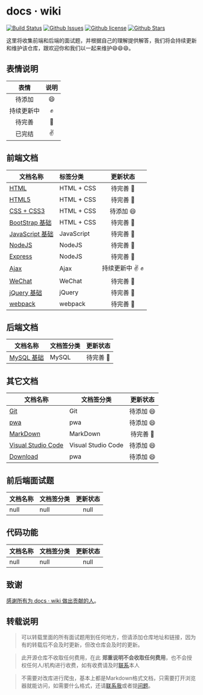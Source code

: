 # docs · wiki

[![Build Status](https://dev.azure.com/lwmwll/lwmwll/_apis/build/status/Aftersoil.Aftersoil-wiki?branchName=master)](https://dev.azure.com/lwmwll/lwmwll/_build/latest?definitionId=12&branchName=master)
[![Github Issues](https://img.shields.io/github/issues/Aftersoil/Aftersoil-wiki)](https://github.com/Aftersoil/Aftersoil-wiki/issues)
[![Github license](https://img.shields.io/github/license/Aftersoil/Aftersoil-wiki)](https://github.com/Aftersoil/Aftersoil-wiki/blob/master/LICENSE)
[![Github Stars](https://img.shields.io/github/stars/Aftersoil/Aftersoil-wiki)](https://github.com/Aftersoil/Aftersoil-wiki/stargazers)


这里将收集前端和后端的面试题，并根据自己的理解提供解答，我们将会持续更新和维护该仓库，跟欢迎你和我们以一起来维护😄😄😄。

## 表情说明
| 表情 | 说明 |
| :--: | :--: |
| 待添加 | 😄 |
| 持续更新中 | ✊ |
| 待完善 | 👊 |
| 已完结 | ✌️ |

## 前端文档

| 文档名称 | 标签分类 | 更新状态 |
| ------- | :------- | :-----: |
| [HTML]() | HTML + CSS | 待完善 👊 |
| [HTML5]() | HTML + CSS | 待完善 👊 |
| [CSS + CSS3]() | HTML + CSS | 待添加 😄 |
| [BootStrap 基础]() | HTML + CSS | 待完善 👊 |
| [JavaScript 基础]() | JavaScript | 待完善 👊 |
| [NodeJS]() | NodeJS | 待完善 👊 |
| [Express]() | NodeJS | 待完善 👊 |
| [Ajax]() | Ajax | 持续更新中 ✌️ ✊ |
| [WeChat]() | WeChat | 待完善 👊 |
| [jQuery 基础]() | jQuery | 待完善 👊 |
| [webpack]() | webpack | 待完善 👊 |

## 后端文档

| 文档名称 | 文档签分类 | 更新状态 |
| ------- | --------- | :------: |
| [MySQL 基础](https://wiki.aftersoil.xyz/rearend/MySQL/) | MySQL | 待完善 👊 |

## 其它文档

| 文档名称 | 文档签分类 | 更新状态 |
| ------- | --------- | :------: |
| [Git]() | Git | 待添加 😄 |
| [pwa]() | pwa | 待添加 😄 |
| [MarkDown]() | MarkDown | 待完善 👊 |
| [Visual Studio Code]() | Visual Studio Code | 待添加 😄 |
| [Download]() | pwa | 待添加 😄 |

## 前后端面试题

| 文档名称 | 文档签分类 | 更新状态 |
| ------- | --------- | :------: |
| null | null | null |

## 代码功能

| 文档名称 | 文档签分类 | 更新状态 |
| ------- | --------- | :------: |
| null | null | null |


<!-- 标签解释
  已完结 ✌️
  待完善 👊
  持续更新中 ✊
  待添加 😄

插入图片方法
  ![alt text](https://images.aftersoil.xyz/)

插入视频方法
  <div class="video">
    <video src="https://images.aftersoil.xyz/" controls preload></video>
  </div>

软件下载链接代码
  - 英文   [Download](https://images.aftersoil.xyz/compression/)
  - 中文   [下载](https://images.aftersoil.xyz/compression/)
-->

## 致谢

[感谢所有为 docs · wiki 做出贡献的人](/About%20us/#贡献者)。

## 转载说明

> 可以转载里面的所有面试题用到任何地方，但请添加仓库地址和链接，因为有的转载后不会及时更新，但改仓库会及时的更新。

> 此开源仓库不收取任何费用，在此 **郑重说明不会收取任何费用**，也不会授权任何人/机构进行收费，如有收费请及时[联系](https://github.com/ChibaMai)本人

> 不需要对改库进行爬虫，基本上都是Markdown格式文档，只需要打开浏览器就能访问，如需要什么格式，还请[联系我](https://github.com/ChibaMai)或者提[问题](https://github.com/ChibaMai/docs-wiki/issues/)。
